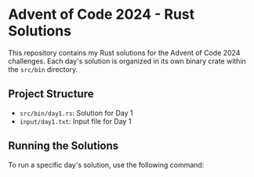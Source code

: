 # Advent of Code 2024 - Rust Solutions

This repository contains my Rust solutions for the Advent of Code 2024 challenges. Each day's solution is organized in its own binary crate within the `src/bin` directory.

## Project Structure

- `src/bin/day1.rs`: Solution for Day 1
- `input/day1.txt`: Input file for Day 1

## Running the Solutions

To run a specific day's solution, use the following command:

